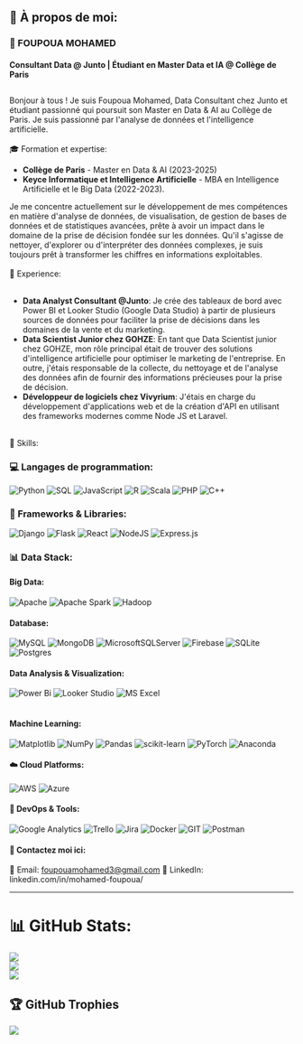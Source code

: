 ## 💫 À propos de moi:

### 👋 FOUPOUA MOHAMED

#### Consultant Data @ Junto | Étudiant en Master Data et IA @ Collège de Paris
##
Bonjour à tous ! Je suis Foupoua Mohamed, Data Consultant chez Junto et étudiant passionné qui poursuit son Master en Data & AI au Collège de Paris. Je suis passionné par l'analyse de données et l'intelligence artificielle.<br><br>🎓 Formation et expertise:<br><ul><li><strong>Collège de Paris</strong> - Master en Data & AI (2023-2025)</li><li><strong>Keyce Informatique et Intelligence Artificielle</strong> - MBA en Intelligence Artificielle et le Big Data  (2022-2023).</li></ul>Je me concentre actuellement sur le développement de mes compétences en matière d'analyse de données, de visualisation, de gestion de bases de données et de statistiques avancées, prête à avoir un impact dans le domaine de la prise de décision fondée sur les données. Qu'il s'agisse de nettoyer, d'explorer ou d'interpréter des données complexes, je suis toujours prêt à transformer les chiffres en informations exploitables.<br><br>💼 Experience:<br><br><ul><li><strong>Data Analyst Consultant @Junto</strong>: Je crée des tableaux de bord avec Power BI et Looker Studio (Google Data Studio) à partir de plusieurs sources de données pour faciliter la prise de décisions dans les domaines de la vente et du marketing.</li><li><strong>Data Scientist Junior chez GOHZE</strong>: En tant que Data Scientist junior chez GOHZE, mon rôle principal était de trouver des solutions d'intelligence artificielle pour optimiser le marketing de l'entreprise. En outre, j'étais responsable de la collecte, du nettoyage et de l'analyse des données afin de fournir des informations précieuses pour la prise de décision.</li><li><strong>Développeur de logiciels chez Vivyrium</strong>: J'étais en charge du développement d'applications web et de la création d'API en utilisant des frameworks modernes comme Node JS et Laravel.</li></ul><br>🔧 Skills:

### 💻 Langages de programmation:
![Python](https://img.shields.io/badge/python-3670A0?style=for-the-badge&logo=python&logoColor=ffdd54) ![SQL](https://camo.githubusercontent.com/162cd15e10cce161564e47bb411bac491754758f0649d93e000b9691f383cf01/68747470733a2f2f696d672e736869656c64732e696f2f62616467652f73716c2d2532333037343035652e7376673f7374796c653d666f722d7468652d6261646765266c6f676f3d73716c697465266c6f676f436f6c6f723d7768697465) ![JavaScript](https://img.shields.io/badge/javascript-%23323330.svg?style=for-the-badge&logo=javascript&logoColor=%23F7DF1E) ![R](https://img.shields.io/badge/r-%23276DC3.svg?style=for-the-badge&logo=r&logoColor=white) ![Scala](https://img.shields.io/badge/scala-%23DC322F.svg?style=for-the-badge&logo=scala&logoColor=white) ![PHP](https://img.shields.io/badge/php-%23777BB4.svg?style=for-the-badge&logo=php&logoColor=white) ![C++](https://img.shields.io/badge/c++-%2300599C.svg?style=for-the-badge&logo=c%2B%2B&logoColor=white) <br>  

### 🔧 Frameworks & Libraries:
![Django](https://img.shields.io/badge/django-%23092E20.svg?style=for-the-badge&logo=django&logoColor=white) ![Flask](https://img.shields.io/badge/flask-%23000.svg?style=for-the-badge&logo=flask&logoColor=white) ![React](https://img.shields.io/badge/react-%2320232a.svg?style=for-the-badge&logo=react&logoColor=%2361DAFB) ![NodeJS](https://img.shields.io/badge/node.js-6DA55F?style=for-the-badge&logo=node.js&logoColor=white) ![Express.js](https://img.shields.io/badge/express.js-%23404d59.svg?style=for-the-badge&logo=express&logoColor=%2361DAFB)  <br>

### 📊 Data Stack: <br>

#### Big Data: <br>
 ![Apache](https://img.shields.io/badge/apache-%23D42029.svg?style=for-the-badge&logo=apache&logoColor=white) ![Apache Spark](https://img.shields.io/badge/Apache%20Spark-FDEE21?style=for-the-badge&logo=apachespark&logoColor=black) ![Hadoop](https://camo.githubusercontent.com/7b77263290e876464c3c1a87b9a0debe7feffc773a68aff66efb1364de4e7cc3/68747470733a2f2f696d672e736869656c64732e696f2f62616467652f6861646f6f702d2532333030662e7376673f7374796c653d666f722d7468652d6261646765266c6f676f3d6170616368652d6861646f6f70266c6f676f436f6c6f723d7768697465)<br>

 #### Database: <br>
 ![MySQL](https://img.shields.io/badge/mysql-4479A1.svg?style=for-the-badge&logo=mysql&logoColor=white) ![MongoDB](https://img.shields.io/badge/MongoDB-%234ea94b.svg?style=for-the-badge&logo=mongodb&logoColor=white) ![MicrosoftSQLServer](https://img.shields.io/badge/Microsoft%20SQL%20Server-CC2927?style=for-the-badge&logo=microsoft%20sql%20server&logoColor=white) ![Firebase](https://img.shields.io/badge/firebase-a08021?style=for-the-badge&logo=firebase&logoColor=ffcd34) ![SQLite](https://img.shields.io/badge/sqlite-%2307405e.svg?style=for-the-badge&logo=sqlite&logoColor=white) ![Postgres](https://img.shields.io/badge/postgres-%23316192.svg?style=for-the-badge&logo=postgresql&logoColor=white) <br>

  #### Data Analysis & Visualization: <br>
![Power Bi](https://img.shields.io/badge/power_bi-F2C811?style=for-the-badge&logo=powerbi&logoColor=black) ![Looker Studio](https://img.shields.io/badge/looker_studio-2773e8?style=for-the-badge&logo=powerbi&logoColor=white)  ![MS Excel](https://img.shields.io/badge/ms_excel-1BA566?style=for-the-badge&logo=powerbi&logoColor=white)<br><br>
  
 #### Machine Learning: <br>
 ![Matplotlib](https://img.shields.io/badge/Matplotlib-%23ffffff.svg?style=for-the-badge&logo=Matplotlib&logoColor=black) ![NumPy](https://img.shields.io/badge/numpy-%23013243.svg?style=for-the-badge&logo=numpy&logoColor=white) ![Pandas](https://img.shields.io/badge/pandas-%23150458.svg?style=for-the-badge&logo=pandas&logoColor=white) ![scikit-learn](https://img.shields.io/badge/scikit--learn-%23F7931E.svg?style=for-the-badge&logo=scikit-learn&logoColor=white) ![PyTorch](https://img.shields.io/badge/PyTorch-%23EE4C2C.svg?style=for-the-badge&logo=PyTorch&logoColor=white) ![Anaconda](https://img.shields.io/badge/Anaconda-%2344A833.svg?style=for-the-badge&logo=anaconda&logoColor=white) <br>

  #### ☁️ Cloud Platforms: <br>
 
![AWS](https://img.shields.io/badge/AWS-%23FF9900.svg?style=for-the-badge&logo=amazon-aws&logoColor=white) ![Azure](https://img.shields.io/badge/azure-%230072C6.svg?style=for-the-badge&logo=microsoftazure&logoColor=white)     <br> 

#### 🔧 DevOps & Tools: <br>
  ![Google Analytics](https://img.shields.io/badge/google-analytics-%23F7931E.svg?style=for-the-badge&logo=scikit-learn&logoColor=white) ![Trello](https://img.shields.io/badge/Trello-%23026AA7.svg?style=for-the-badge&logo=Trello&logoColor=white) ![Jira](https://img.shields.io/badge/jira-%230A0FFF.svg?style=for-the-badge&logo=jira&logoColor=white)  ![Docker](https://camo.githubusercontent.com/c9a85f6869aa992f1500dd9d4d4bdff7d405605292ca152587394c1f92552d4f/68747470733a2f2f696d672e736869656c64732e696f2f62616467652f646f636b65722d2532333064623765642e7376673f7374796c653d666f722d7468652d6261646765266c6f676f3d646f636b6572266c6f676f436f6c6f723d7768697465) ![GIT](https://camo.githubusercontent.com/94d83dc5838e2784bee25fe9e019bc2fda128676f32cef2f06baa0f6f3849b8c/68747470733a2f2f696d672e736869656c64732e696f2f62616467652f6769742d2532334630353033332e7376673f7374796c653d666f722d7468652d6261646765266c6f676f3d676974266c6f676f436f6c6f723d7768697465)  ![Postman](https://img.shields.io/badge/Postman-FF6C37?style=for-the-badge&logo=postman&logoColor=white) <br>

  #### 💬 Contactez moi ici: <br>
  📧 Email: foupouamohamed3@gmail.com
🔗 LinkedIn: linkedin.com/in/mohamed-foupoua/ <br>
<hr></hr>

# 📊 GitHub Stats:
![](https://github-readme-stats.vercel.app/api?username=mawed22&theme=dark&hide_border=false&include_all_commits=true&count_private=true)<br/>
![](https://github-readme-streak-stats.herokuapp.com/?user=mawed22&theme=dark&hide_border=false)<br/>
![](https://github-readme-stats.vercel.app/api/top-langs/?username=mawed22&theme=dark&hide_border=false&include_all_commits=true&count_private=true&layout=compact)

## 🏆 GitHub Trophies
![](https://github-profile-trophy.vercel.app/?username=mawed22&theme=radical&no-frame=false&no-bg=true&margin-w=4)


